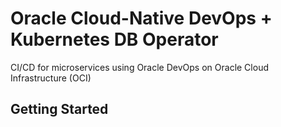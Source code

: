 # Oracle Cloud-Native DevOps + Kubernetes DB Operator
CI/CD for microservices using Oracle DevOps on Oracle Cloud Infrastructure (OCI)

## Getting Started
